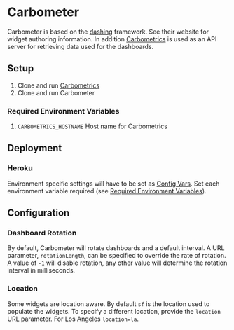 
# Carbometer
Carbometer is based on the [dashing](http://shopify.github.com/dashing)
framework. See their website for widget authoring information. In
addition [Carbometrics](https://github.com/carbonfive/carbometrics) is
used as an API server for retrieving data used for the dashboards.

## Setup
1. Clone and run
   [Carbometrics](https://github.com/carbonfive/carbometrics)
2. Clone and run Carbometer

### Required Environment Variables
1. `CARBOMETRICS_HOSTNAME`
    Host name for Carbometrics

## Deployment

### Heroku
Environment specific settings will have to be set as [Config Vars](https://devcenter.heroku.com/articles/config-vars).
Set each environment variable required (see [Required Environment Variables](#required-environment-variables)).

## Configuration

### Dashboard Rotation
By default, Carbometer will rotate dashboards and a default interval. A URL parameter, `rotationLength`, can be
specified to override the rate of rotation. A value of `-1` will disable rotation, any other value will determine
the rotation interval in milliseconds.

### Location
Some widgets are location aware. By default `sf` is the location used to populate the widgets. To specify a different
location, provide the `location` URL parameter. For Los Angeles `location=la`.
